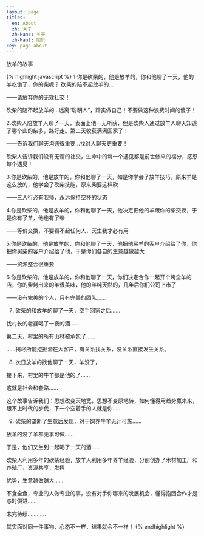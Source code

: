 ```yaml
---
layout: page
titles:
  en: About
  zh: 关于
  zh-Hans: 关于
  zh-Hant: 關於
key: page-about
---
```


放羊的故事

{% highlight javascript %}
  1.你是砍柴的，他是放羊的，你和他聊了一天，他的羊吃饱了，你的柴呢？ 砍柴的陪不起放羊的…

——请放弃你的无效社交！

砍柴的陪不起放羊的…远离“聪明人”，踏实做自己！不要做这种浪费时间的傻子！

2.砍柴人陪放羊人聊了一天，表面上他一无所获，但是砍柴人通过放羊人聊天知道了哪个山的柴多，路好走。第二天收获满满回家了！

——告诉我们聊天沟通很重要…找对人聊天更重要！

砍柴人告诉我们没有无谓的社交，生命中的每一个遇见都是前世修来的福分，感恩每个遇见！

3.你是砍柴的，他是放羊的，你和他聊了一天，如是你学会了放羊技巧，原来羊是这么放的，他学会了砍柴技能，原来柴要这样砍

——三人行必有我师，永远保持空杯的状态

4.你是砍柴的，他是放羊的，你和他聊了一天，他决定把他的羊跟你的柴交换，于是你有了羊，他也有了柴

——等价交换，不要看不起任何人，天生我才必有用

5.你是砍柴的，他是放羊的，你和他聊了一天，他把他买羊的客户介绍给了你，你把你买柴的客户介绍给了他，于是你们各自的生意越做越大

——资源整合很重要

6.你是砍柴的，他是放羊的，你和他聊了一天，你们决定合作一起开个烤全羊的店，你的柴烤出来的羊很美味，他的羊纯天然的，几年后你们公司上市了

——没有完美的个人，只有完美的团队……

7. 砍柴的和放羊的聊了一天，空手回家之后……

找村长的老婆喝了一夜的酒……

第二天，村里的所有山林被承包了……

……揭尽所能挖掘潜在大客户，有关系找关系，没关系直接发生关系。

8. 次日放羊的找他聊了一天，羊没了，

接下来，村里的牛羊都是他的了……

这就是社会和套路……

这个故事告诉我们：思想改变天地宽，思想不变原地转，如何懂得用趋势赢未来，跟不上时代的步伐，下一个空着手的人就是你……

9. 砍柴的垄断了生意后发现，对于饲养牛羊无计可施……

放羊的没了羊群无事可做……

于是，他们又坐到一起喝了一天的酒……

砍柴人利用多年的砍柴经验，放羊人利用多年养羊经验，分别创办了木材加工厂和养殖厂，资源共享，发挥

优势，生意越做越大……

不食全鱼，专业的人做专业的事，没有对手你哪来的发展机会，懂得抱团合作才是与时俱进……

未完待续…………

其实面对同一件事物，心态不一样，结果就会不一样！
{% endhighlight %}
